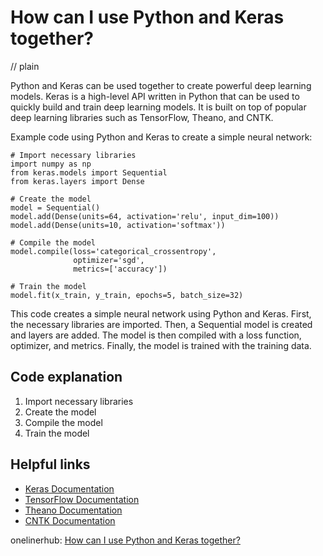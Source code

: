 # How can I use Python and Keras together?
// plain

Python and Keras can be used together to create powerful deep learning models. Keras is a high-level API written in Python that can be used to quickly build and train deep learning models. It is built on top of popular deep learning libraries such as TensorFlow, Theano, and CNTK.

Example code using Python and Keras to create a simple neural network:

```
# Import necessary libraries
import numpy as np
from keras.models import Sequential
from keras.layers import Dense

# Create the model
model = Sequential()
model.add(Dense(units=64, activation='relu', input_dim=100))
model.add(Dense(units=10, activation='softmax'))

# Compile the model
model.compile(loss='categorical_crossentropy',
              optimizer='sgd',
              metrics=['accuracy'])

# Train the model
model.fit(x_train, y_train, epochs=5, batch_size=32)
```

This code creates a simple neural network using Python and Keras. First, the necessary libraries are imported. Then, a Sequential model is created and layers are added. The model is then compiled with a loss function, optimizer, and metrics. Finally, the model is trained with the training data.

## Code explanation

1. Import necessary libraries
2. Create the model
3. Compile the model
4. Train the model

## Helpful links
- [Keras Documentation](https://keras.io/)
- [TensorFlow Documentation](https://www.tensorflow.org/guide)
- [Theano Documentation](http://deeplearning.net/software/theano/)
- [CNTK Documentation](https://docs.microsoft.com/en-us/cognitive-toolkit/)

onelinerhub: [How can I use Python and Keras together?](https://onelinerhub.com/python-keras/how-can-i-use-python-and-keras-together)